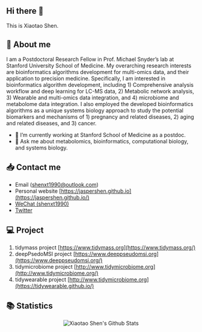 ## Hi there 👋

This is Xiaotao Shen.

## 👤 About me

I am a Postdoctoral Research Fellow in Prof. Michael Snyder’s lab at Stanford University School of Medicine. My overarching research interests are bioinformatics algorithms development for multi-omics data, and their application to precision medicine. Specifically, I am interested in bioinformatics algorithm development, including 1) Comprehensive analysis workflow and deep learning for LC-MS data, 2) Metabolic network analysis, 3) Wearable and multi-omics data integration, and 4) microbiome and metabolome data integration. I also employed the developed bioinformatics algorithms as a unique systems biology approach to study the potential biomarkers and mechanisms of 1) pregnancy and related diseases, 2) aging and related diseases, and 3) cancer. 

- 🔭 I’m currently working at Stanford School of Medicine as a postdoc.
- 💬 Ask me about metabolomics, bioinformatics, computational biology, and systems biology.

## 📥 Contact me

- Email (shenxt1990@outlook.com)
- Personal website [https://jaspershen.github.io](https://jaspershen.github.io/)
- [WeChat (shenxt1990)](https://jaspershen.github.io/image/wechat_QR.jpg)
- [Twitter](https://twitter.com/xiaotaoshen1990)

## 💻 Project

1. tidymass project [https://www.tidymass.org](https://www.tidymass.org/)
2. deepPsedoMSI project [https://www.deeppseudomsi.org](https://www.deeppseudomsi.org/)
3. tidymicrobiome project [http://www.tidymicrobiome.org](http://www.tidymicrobiome.org/)
4. tidywearable project [http://www.tidymicrobiome.org](https://tidywearable.github.io/)

## 📚 Statistics

<div align="center">

<img align="center" src="https://github-readme-stats.vercel.app/api?username=jaspershen&include_all_commits=true&count_private=true&show_icons=true&line_height=20&title_color=7A7ADB&icon_color=2234AE&text_color=D3D3D3&bg_color=0,000000,130F40" alt="Xiaotao Shen's Github Stats">

</div>

